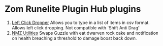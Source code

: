 # Zom Runelite Plugin Hub plugins

1. [Left Click Dropper](https://github.com/JZomerlei/zom-external-plugins/tree/leftclick-drop-disclaimer) Allows you to type in a list of items in csv format. Allows left click dropping. Not compatible with 'Shift Anti Drag'
2. [NMZ Utilities](https://github.com/JZomerlei/zom-external-plugins/tree/nmz_util) Swaps Guzzle with eat dwarven rock cake and notification on health breaching a threshold to damage boost back down.
